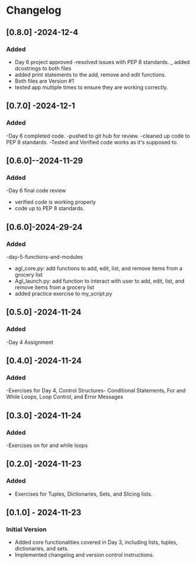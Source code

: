 # Changelog

## [0.8.0] -2024-12-4
### Added
- Day 6 project approved
-resolved issues with PEP 8 standards.
_ added dcostrings to both files
- added print statements to the add, remove and edit functions.
- Both files are Version #1
- tested app multiple times to ensure they are working correctly.

## [0.7.0] -2024-12-1
### Added
-Day 6 completed code.
-pushed to git hub for review.
-cleaned up code to PEP 8 standards.
-Tested and Verified code works as it's supposed to.

## [0.6.0]--2024-11-29
### Added
-Day 6 final code review
- verified code is working properly
- code up to PEP 8 standards.

## [0.6.0]-2024-29-24
### Added
-day-5-functions-and-modules
- agl_core.py: add functions to add, edit, list, and remove items from a grocery list
- Agl_launch.py:  add function to interact with user to add, edit, list, and remove items from a grocery list
- added practice exercise to my_script.py

## [0.5.0] -2024-11-24
### Added 
-Day 4 Assignment

## [0.4.0] -2024-11-24
### Added
-Exercises for Day 4, Control Structures- Conditional Statements, For and While Loops,
Loop Control, and Error Messages

## [0.3.0] -2024-11-24
### Added
-Exercises on for and while loops

## [0.2.0] -2024-11-23
### Added
- Exercises for Tuples, Dictionaries, Sets, and Slicing lists.

## [0.1.0] - 2024-11-23
### Initial Version
- Added core functionalities covered in Day 3, including lists, tuples, dictionaries, and sets.
- Implemented changelog and version control instructions.











